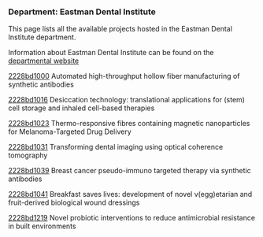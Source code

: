 ### Department: Eastman Dental Institute

This page lists all the available projects hosted in the Eastman Dental Institute department.

Information about Eastman Dental Institute can be found on the [departmental website](https://www.ucl.ac.uk/eastman)

[2228bd1000](../projects/2228bd1000.md) Automated high-throughput hollow fiber manufacturing of synthetic antibodies

[2228bd1016](../projects/2228bd1016.md) Desiccation technology: translational applications for (stem) cell storage and inhaled cell-based therapies

[2228bd1023](../projects/2228bd1023.md) Thermo-responsive fibres containing magnetic nanoparticles for Melanoma-Targeted Drug Delivery

[2228bd1031](../projects/2228bd1031.md) Transforming dental imaging using optical coherence tomography

[2228bd1039](../projects/2228bd1039.md) Breast cancer pseudo-immuno targeted therapy via synthetic antibodies

[2228bd1041](../projects/2228bd1041.md) Breakfast saves lives: development of novel v(egg)etarian and fruit-derived biological wound dressings

[2228bd1219](../projects/2228bd1219.md) Novel probiotic interventions to reduce antimicrobial resistance in built environments